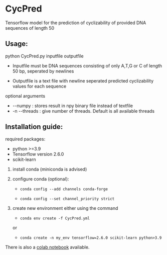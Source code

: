 # CycPred
Tensorflow model for the prediction of cyclizability of provided DNA sequences of length 50

## Usage:

python CycPred.py inputfile outputfile

+ Inputfile must be DNA sequences consisting of only A,T,G or C of length 50 bp, seperated by newlines

+ Outputfile is a text file with newline seperated predicted cyclizability values for each sequence

optional arguments

+ --numpy : stores result in npy binary file instead of textfile
+ -n --threads : give number of threads. Default is all available threads

## Installation guide:


required packages:
+ python >=3.9
+ Tensorflow version 2.6.0
+ scikit-learn

1. install conda (miniconda is advised)
2. configure conda (optional):

      + ```conda config --add channels conda-forge```
      
      + ```conda config --set channel_priority strict```
      
3. create new environment either using the command
 
      + ```conda env create -f CycPred.yml```

           
      or
     
     
     + ```conda create -n my_env tensorflow=2.6.0 scikit-learn python>3.9```


There is also a [colab notebook](https://colab.research.google.com/drive/1ng2dKkaZobSYHPWGgZKz4SFIS1peZfWh?usp=sharing) available.
